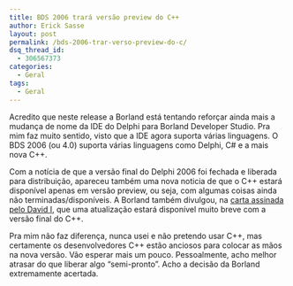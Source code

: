 ```yaml
---
title: BDS 2006 trará versão preview do C++
author: Erick Sasse
layout: post
permalink: /bds-2006-trar-verso-preview-do-c/
dsq_thread_id:
  - 306567373
categories:
  - Geral
tags:
  - Geral
---
```

Acredito que neste release a Borland est&aacute; tentando refor&ccedil;ar ainda mais a mudan&ccedil;a de nome da IDE do Delphi para Borland Developer Studio. Pra mim faz muito sentido, visto que a IDE agora suporta v&aacute;rias linguagens. O BDS 2006 (ou 4.0) suporta v&aacute;rias linguagens como Delphi, C# e a mais nova C++.

Com a not&iacute;cia de que a vers&atilde;o final do Delphi 2006 foi fechada e liberada para distribui&ccedil;&atilde;o, apareceu tamb&eacute;m uma nova noticia de que o C++ estar&aacute; dispon&iacute;vel apenas em vers&atilde;o preview, ou seja, com algumas coisas ainda n&atilde;o terminadas/dispon&iacute;veis. A Borland tamb&eacute;m divulgou, na [carta assinada pelo David I][1], que uma atualiza&ccedil;&atilde;o estar&aacute; dispon&iacute;vel muito breve com a vers&atilde;o final do C++.

Pra mim n&atilde;o faz diferen&ccedil;a, nunca usei e n&atilde;o pretendo usar C++, mas certamente os desenvolvedores C++ est&atilde;o anciosos para colocar as m&atilde;os na nova vers&atilde;o. V&atilde;o esperar mais um pouco. Pessoalmente, acho melhor atrasar do que liberar algo &#8220;semi-pronto&#8221;. Acho a decis&atilde;o da Borland extremamente acertada.

 [1]: http://bdn.borland.com/article/0,1410,33404,00.html